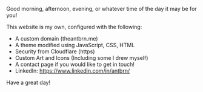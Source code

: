 Good morning, afternoon, evening, or whatever time of the day it may be for you! 

This website is my own, configured with the following:
- A custom domain (theantbrn.me)
- A theme modified using JavaScript, CSS, HTML
- Security from Cloudflare (https)
- Custom Art and Icons (Including some I drew myself)
- A contact page if you would like to get in touch!
- LinkedIn: https://www.linkedin.com/in/antbrn/

Have a great day!
